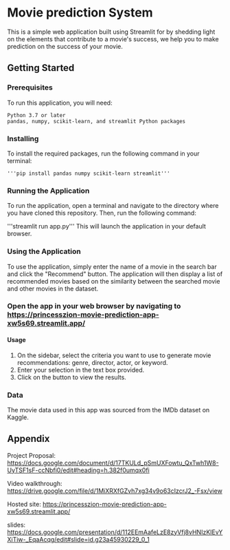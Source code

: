  

# Movie prediction System
This is a simple web application built using Streamlit for by shedding light on the elements that contribute to a movie's success, we help you to make prediction on the success of your movie.

## Getting Started
### Prerequisites
To run this application, you will need:

    Python 3.7 or later
    pandas, numpy, scikit-learn, and streamlit Python packages
    
### Installing
To install the required packages, run the following command in your terminal:

    
    '''pip install pandas numpy scikit-learn streamlit'''
    
    
### Running the Application
To run the application, open a terminal and navigate to the directory where you have cloned this repository. Then, run the following command:


  '''streamlit run app.py'''
  This will launch the application in your default browser.

### Using the Application
To use the application, simply enter the name of a movie in the search bar and click the "Recommend" button. The application will then display a list of recommended movies based on the similarity between the searched movie and other movies in the dataset.


### Open the app in your web browser by navigating to https://princesszion-movie-prediction-app-xw5s69.streamlit.app/

#### Usage

  1. On the sidebar, select the criteria you want to use to generate movie recommendations: genre, director, actor, or keyword.
  2. Enter your selection in the text box provided.
  3. Click on the button to view the results.

### Data
The movie data used in this app was sourced from the IMDb dataset on Kaggle.

## Appendix

Project Proposal: https://docs.google.com/document/d/17TKULd_pSmUXFowtu_QxTwh1W8-UyTSF1sF-ccNbfi0/edit#heading=h.382f0umqx0fi

Video walkthrough: https://drive.google.com/file/d/1MiXRXfGZvh7xg34v9o63cIzcrJ2_-Fsx/view

Hosted site: https://princesszion-movie-prediction-app-xw5s69.streamlit.app/

slides: https://docs.google.com/presentation/d/112EEmAafeLzE8zyVfj8vHNIzKIEvYXiTiw-_EqaAcqg/edit#slide=id.g23a45930229_0_1

